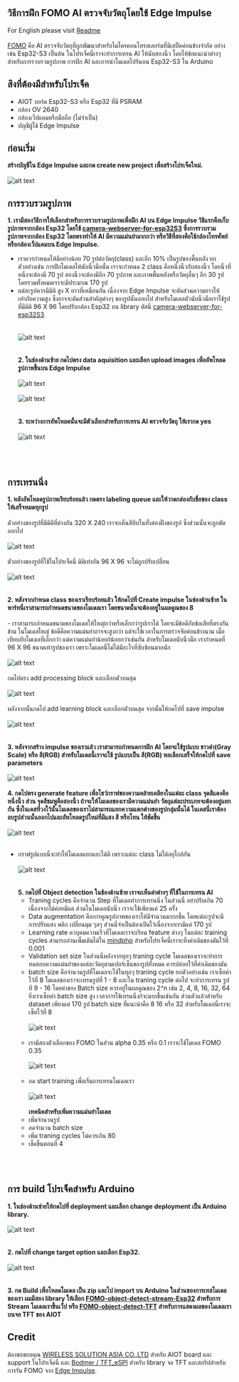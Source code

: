 
## วิธีการฝึก FOMO AI ตรวจจับวัตถุโดยใช้ Edge Impulse
 For English please visit [Readme](https://github.com/San279/train-FOMO-object-detect-esp32/blob/main/Readme.md)
 <br/>
 <br/>
  [FOMO](https://docs.edgeimpulse.com/docs/edge-impulse-studio/learning-blocks/object-detection/fomo-object-detection-for-constrained-devices) คือ AI ตรวจจับวัตถุที่ถูกพัฒนาสำหรับไมโครคอนโทรลเลอร์มที่มีเสป็คค่อนข้างจำกัด อย่างเช่น Esp32-S3 เป็นต้น ในโปรเจ็คนี่เราจะทำการเทรน AI ให้นับสองนิ้ว โดยให้ข้อแนะนำต่างๆ สำหรับการรวบรวมรูปภาพ การฝึก AI และการนำโมเดลไปรันบน Esp32-S3 ใน Arduino
<br/>
## สิงที่ต้องมีสำหรับโปรเจ็ค
 - AIOT บอร์ด Esp32-S3 หรือ Esp32 ที่มี PSRAM
 - กล้อง OV 2640
 - กล้องเว็ปแคมหรือมือถือ (ไม่จำเป็น)
 - บัญชีผู้ใช้ Edge Impulse
## ก่อนเริ่ม
  <strong> สร้างบัญชีใน Edge Impulse และกด create new project เพื่อสร้างโปรเจ็คใหม่. </strong> 
  <br/> <br/>
  ![alt text](/Images_for_readme/create_new_project.PNG)
<br/>
## การรวบรวมรูปภาพ
  <strong> 1. เรามีสองวิธีการให้เลือกสำหรับการรวบรวมรูปภาพเพื่อฝึก AI บน Edge Impulse วิธีแรกคือเก็บรูปภาพจากกล้อง Esp32 โดยใช้ [camera-webserver-for-esp32S3](https://github.com/San279/camera-webserver-for-esp32S3) ซึ่งการรวบรวมรูปภาพจากกล้อง Esp32 โดยตรงทำให้ AI มีความแม่นยำมากกว่า หรือวิธีที่สองคือใช้กล้องโทรศัพย์หรือกล้องเว็ปแคมบน Edge Impulse. </strong>
     <br/>
  - เราควรกำหนดให้มีอย่างน้อย 70 รูปต่อวัตถุ(class) และอีก 10% เป็นรูปของพื้นหลัง ยกตัวอย่างเช่น การฝึกโมเดลให้นับนิ้วมือนั้น เราจะกำหนด 2 class คือหนึ่งนิ้วกับสองนิ้ว โดยนิ้วที่หนึ่งจะต้องมี 70 รูป สองนิ้วจะต้องมีอีก 70 รูปภาพ และภาพพื้นหลังหรือวัตถุอื่นๆ อีก 30 รูป โดยรวมทั้งหมดเราจะมีประมาณ 170 รูป
  - แต่ละรูปควรมีมิติ สูง X ยาวที่เหมือนกัน เนื่องจาก Edge Impulse จะตัดส่วนความยาวให้เท่ากับความสูง ซึ่งอาจจะตัดส่วนสำคัญต่างๆ ของรูปนั้นออกไป สำหรับโมเดลตัวนับนิ้วมือเราใช้รูปที่มีมิติ 96 X 96 โดยปรับกล้อง Esp32 บน library ตัสนี่ [camera-webserver-for-esp32S3](https://github.com/San279/camera-webserver-for-esp32S3)
<br/> <br/>   
  ![alt text](/Images_for_readme/webserver.PNG)
<br/> <br/> <br/>
 <strong>2. ในช่องด้านซ้าย กดไปตรง data aquisition และเลือก upload images เพื่ออัพโหลดรูปภาพขึ้นบน Edge Impulse</strong>
 <br/> <br/> 
 ![alt text](/Images_for_readme/add_data.PNG)
  <br/> <br/>
![alt text](/Images_for_readme/upload_data.PNG)
  <br/> <br/> <br/> 
 <strong>3. ระหว่างการอัพโหลดนั้นจะมีตัวเลือกสำหรับการเทรน AI ตรวจจับวัตถุ ให้เรากด yes</strong>
  <br/> <br/> 
![alt text](/Images_for_readme/object_detection_tab..PNG)
  <br/> <br/>  <br/> <br/> 
## การเทรนนิ่ง
  <strong> 1. หลังอัพโหลดรูปภาพเรียบร้อยแล้ว กดตรง labeling queue และให้วาดกล่องกับชื่อของ class ให้เสร็จหมดทุกรูป </strong>
     <br/> <br/>
ตัวอย่างของรูปที่มีมิติที่ต่างกัน 320 X 240 เราจะเห็นสีทึบในทั้งสองฝั่งของรูป ซึ่งส่วนนั้นจะถูกตัดออกไป 
 <br/> <br/>
   ![alt text](/Images_for_readme/label_320.PNG)
    <br/> <br/>
ตัวอย่างของรูปที่ใช้ในโปรเจ็คนี่ มิติเท่ากัน 96 X 96 จะไม่ถูกปรับเปลี่ยน
  <br/> <br/>
   ![alt text](/Images_for_readme/label_96.PNG)
<br/> <br/> <br/>
 <strong> 2. หลังจากกำหนด class ของเราเรียบร้อยแล้ว ให้กดไปที่ Create impulse ในช่องด้านซ้าย ในพาร์ทนี่เราสามารถกำหนดขนาดของโมเดลเรา โดยขนาดนั้นจะต้องอยู่ในผลคูณของ 8 </strong>
    <br/><br/>
    - เราสามารถกำหนดขนาดของโมเดลให้ใหญ่กว่าหรือเล็กกว่ารูปเราได้ โดยจะมีข้อดีกับข้อเสียที่ตรงกันข้าม ในโมเดลใหญ่ ข้อดีคือความแม่นยำอาจจะสูงกว่า แต่จะใช้เวลาในการตรวจจับค่อนข้างนาน เมื่อเทียบกับโมเดลที่เล็กกว่า แต่ความแม่นยำน้อยก้น้อยกว่าเช่นกัน สำหรับโมเดลนับนิ้วมือ เรากำหนดที่ 96 X 96 ขนาดเท่ารูปของเรา เพราะโมเดลนี่ไม่ได้มีอะไรที่ซับซ้อนมากนัก 
 <br/> <br/>
 ![alt text](/Images_for_readme/input_size.PNG)
<br/> <br/>
กดไปตรง add processing block และเลือกตัวบนสุด
<br/> <br/>
 ![alt text](/Images_for_readme/add_processing.PNG)
<br/><br/>
หลังจากนั้นกดไป add learning block และเลือกตัวบนสุด จากนั้นให้กดไปที่ save impulse
 <br/> <br/>
 ![alt text](/Images_for_readme/learning_block.PNG)
<br/><br/> <br/>
<strong> 3. หลังจากสร้าง impulse ของเราแล้ว เราสามารถกำหนดการฝึก AI โดยจะใช้รูปแบบ ขาวดำ(Gray Scale) หรือ สี(RGB) สำหรับโมเดลนี้เราจะใช้ รูปแบบเป็น สี(RGB) พอเลือกเสร็จให้กดไปที่ save parameters </strong>
<br/>  <br/>
 ![alt text](/Images_for_readme/rgb.PNG)
<br/> <br/>
<strong> 4. กดไปตรง generate feature เพื่อโชว์กราฟของความคล้ายเคลียงในแต่ละ class จุดสีแดงคือหนึ่งนิ้ว ส่วน จุดสีชมพูคือสองนิ้ว ถ้าจะให้โมเดลของเรามีความแม่นยำ วัตถุแต่ละประเภทจะต้องอยู่แยกกัน ซึ่งในเคสที่วงใว้นั้นโมเดลของเราไม่สามารถแยกความแตกต่างของรูปกลุ่มนั้นได้ ในเคสนี่เราต้องลบรูปส่วนนั้นออกไปและอัพโหลดรูปใหม่ที่มีแสง สี หรือโทน ให้ชัดขึ้น </strong>
<br/><br/>
 ![alt text](/Images_for_readme/feature_unedit.PNG)
<br/> <br/>
- กราฟรูปแบบนี่จะทำให้โมเดลแยกแยะได้ดี เพราะแต่ละ class ไม่ได้อยุใกล้กัน
 <br/> <br/>
 ![alt text](/Images_for_readme/feature_edited.PNG)
<br/><br/> <br/>
<strong> 5. กดไปที่ Object detection ในช้องด้านซ้าย เราจะเห็นค่าต่างๆ ที่ใช้ในการเทรน AI </strong>
  - Traning cycles คือจำนวน Step ที่โมเดลทำการเทรนนิ่ง ในส่วนนี่ อย่าปรับเกิน 70 เนื่องจากไม่ค่อยมีผล ส่วนในโมเดลนับนิ้ว เราจะใช้เพียงแค่ 25 ครั้ง
  - Data augmentation คือการคูณรูปภาพของเราให้มีจำนวนมากกขึ้น โดยแต่ละรูปจะมีการปรับแสง พลิก เปลี่ยนมุม ๆลๆ ส่วนนี่จำเป็นต้องเปิดใว้เนื่องจากเรามีแค่ 170 รูป
  - Learning rate ควบุคมความเร็วที่โมเดลเราจะเรียน feature ต่างๆ ในแต่ละ training cycles สามารถอ่านเพื่มเติมได้ใน [mindphp](https://www.mindphp.com/%E0%B8%9A%E0%B8%97%E0%B9%80%E0%B8%A3%E0%B8%B5%E0%B8%A2%E0%B8%99%E0%B8%AD%E0%B8%AD%E0%B8%99%E0%B9%84%E0%B8%A5%E0%B8%99%E0%B9%8C/python-tensorflow/8491-what-is-the-learning-rate.html) สำหรับโปรเจ็คนี่เราจะทิ้งค่าเดิมของมันใว้ที่ 0.001
  - Validation set size ในส่วนนี่หลังจากทุกๆ traning cycle โมเดลของเราจะทำการทดสอบความแม่นยำของแต่ละวัตถุตามเปอร์เซ็นของรูปทั้งหมด ควรปล่อยใว้ที่ค่าเดิมของมัน
  - batch size คือจำนวนรูปที่โมเดลจะใช้ในทุกๆ traning cycle ยกตัวอย่างเช่น เราเซ็ทค่าใว้ที่ 8 โมเดลของเราจะเทรนรูปที่ 1 - 8 และใน traning cycle ต่อไป จะทำการเทรน รูปที 9 - 16 โดยค่าของ Batch size ควรอยู่ในผลคูณของ 2^n เช่น 2, 4, 8, 16, 32, 64 ยิ่งเราเซ็ทค่า batch size สูง เวลาการใช้เทรนนิ่งก้จะมากขึ้นเช่นกัน ส่วนตัวแล้วสำหรับ dataset เพียงแค่ 170 รูป batch size ที่แนะนำคือ 8 16 หรือ 32 สำหรับโมเดลนี่เราจะเซ็ทใว้ที่ 8 
<br/><br/>
 ![alt text](/Images_for_readme/best_setting.PNG)
<br/><br/>
  - เรามีสองตัวเลือกของ FOMO ในส่วน alpha 0.35 หรือ 0.1 เราจะใช้โมเดล FOMO 0.35
<br/><br/>
   ![alt text](/Images_for_readme/model_choice.PNG)
<br/><br/>
  - กด start training เพื่อเริ่มการเทรนโมเดลเรา
     <br/><br/>
   ![alt text](/Images_for_readme/100.PNG)
  <br/><br/>
  <strong> เทคนิคสำหรับเพิ่มความแม่นยำโมเดล </strong>
  - เพิ่มจำนวนรูป
  - ลดจำนวน batch size
  - เพิ่ม traning cycles ไม่ควรเกิน 80
  - เช็คขึ้นตอนที่ 4
  <br/><br/><br/><br/>
## การ build โปรเจ็คสำหรับ Arduino
  <strong> 1. ในช่องด้านซ่ายให้กดไปที่ deployment และเลือก change deployment เป็น Arduino library. </strong>
    <br/> <br/>
   ![alt text](/Images_for_readme/deployment1.PNG)
   <br/><br/><br/>
  <strong> 2. กดไปที่ change target option และเลือก Esp32. </strong>
   <br/> <br/>
   ![alt text](/Images_for_readme/deployment2.PNG)
   <br/> <br/><br/>
  <strong> 3. กด Build เพื่อโหลดโมเดล เป็น zip และไป import บน Arduino ในส่วนของการเทสโมเดลของเรา ผมมีสอง library ให้เลือก [FOMO-object-detect-stream-Esp32](https://github.com/San279/FOMO-object-detect-stream-Esp32) สำหรับการ Stream โมเดลเราขึ้นเว็ป หรือ [FOMO-object-detect-TFT](https://github.com/San279/FOMO-object-detect-stream-Esp32) สำหรับการแสดงผลของโมเดลเราบนจอ TFT ของ AIOT </strong>

## Credit
ต้องขอขอบคุณ [WIRELESS SOLUTION ASIA CO.,LTD](https://wirelesssolution.asia/) สำหรับ AIOT board และ support ในโปรเจ็คนี่ และ [Bodmer / TFT_eSPI](https://github.com/Bodmer/TFT_eSPI/blob/master/README.md) สำหรับ library จอ TFT และสกริปสำหรับการรัน FOMO จาก [Edge Impulse](https://edge-impulse.gitbook.io/docs/edge-impulse-studio/learning-blocks/object-detection/fomo-object-detection-for-constrained-devices). 
